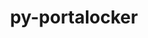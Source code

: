 ---
title: "py-portalocker"
layout: cache
categories: [package, develop]
meta: {"versions": ["2.5.1"], "compilers": ["gcc@=7.3.1"], "oss": ["amzn2"], "platforms": ["linux"], "targets": ["ivybridge", "x86_64_v3"], "stacks": ["root"], "num_specs": 7, "num_specs_by_stack": {"root": 7}}
spec_details: [{"hash": "7acl2km5fzhypg5ae54pjae7ba3zdg2y", "compiler": "gcc@=7.3.1", "versions": ["2.5.1"], "os": "amzn2", "platform": "linux", "target": "ivybridge", "variants": ["build_system=python_pip"], "stacks": ["root"], "size": "-", "tarball": "https://binaries.spack.io/develop/build_cache/linux-amzn2-ivybridge/gcc-7.3.1/py-portalocker-2.5.1/linux-amzn2-ivybridge-gcc-7.3.1-py-portalocker-2.5.1-7acl2km5fzhypg5ae54pjae7ba3zdg2y.spack"}, {"hash": "3zgg56hunkm6xuoqlksmc2v6h3srkhy7", "compiler": "gcc@=7.3.1", "versions": ["2.5.1"], "os": "amzn2", "platform": "linux", "target": "ivybridge", "variants": ["build_system=python_pip"], "stacks": ["root"], "size": "-", "tarball": "https://binaries.spack.io/develop/build_cache/linux-amzn2-ivybridge/gcc-7.3.1/py-portalocker-2.5.1/linux-amzn2-ivybridge-gcc-7.3.1-py-portalocker-2.5.1-3zgg56hunkm6xuoqlksmc2v6h3srkhy7.spack"}, {"hash": "i5j6glwspchbq546dhmeqoyo4tmcgr7a", "compiler": "gcc@=7.3.1", "versions": ["2.5.1"], "os": "amzn2", "platform": "linux", "target": "x86_64_v3", "variants": ["build_system=python_pip"], "stacks": ["root"], "size": "-", "tarball": "https://binaries.spack.io/develop/build_cache/linux-amzn2-x86_64_v3/gcc-7.3.1/py-portalocker-2.5.1/linux-amzn2-x86_64_v3-gcc-7.3.1-py-portalocker-2.5.1-i5j6glwspchbq546dhmeqoyo4tmcgr7a.spack"}, {"hash": "gkfr34g6eibknn46xu7gd6sotcgevzbm", "compiler": "gcc@=7.3.1", "versions": ["2.5.1"], "os": "amzn2", "platform": "linux", "target": "x86_64_v3", "variants": [], "stacks": ["root"], "size": "-", "tarball": "https://binaries.spack.io/develop/build_cache/linux-amzn2-x86_64_v3/gcc-7.3.1/py-portalocker-2.5.1/linux-amzn2-x86_64_v3-gcc-7.3.1-py-portalocker-2.5.1-gkfr34g6eibknn46xu7gd6sotcgevzbm.spack"}, {"hash": "ro36brmkr6slvegjor63dx6j52sbxpbg", "compiler": "gcc@=7.3.1", "versions": ["2.5.1"], "os": "amzn2", "platform": "linux", "target": "x86_64_v3", "variants": ["build_system=python_pip"], "stacks": ["root"], "size": "-", "tarball": "https://binaries.spack.io/develop/build_cache/linux-amzn2-x86_64_v3/gcc-7.3.1/py-portalocker-2.5.1/linux-amzn2-x86_64_v3-gcc-7.3.1-py-portalocker-2.5.1-ro36brmkr6slvegjor63dx6j52sbxpbg.spack"}, {"hash": "olrifu2ro7m5vk2imnn3w5pmeedbbsbi", "compiler": "gcc@=7.3.1", "versions": ["2.5.1"], "os": "amzn2", "platform": "linux", "target": "x86_64_v3", "variants": ["build_system=python_pip"], "stacks": ["root"], "size": "-", "tarball": "https://binaries.spack.io/develop/build_cache/linux-amzn2-x86_64_v3/gcc-7.3.1/py-portalocker-2.5.1/linux-amzn2-x86_64_v3-gcc-7.3.1-py-portalocker-2.5.1-olrifu2ro7m5vk2imnn3w5pmeedbbsbi.spack"}, {"hash": "fdhfpyus32gzxm6dhdygcqhriffwmego", "compiler": "gcc@=7.3.1", "versions": ["2.5.1"], "os": "amzn2", "platform": "linux", "target": "x86_64_v3", "variants": [], "stacks": ["root"], "size": "-", "tarball": "https://binaries.spack.io/develop/build_cache/linux-amzn2-x86_64_v3/gcc-7.3.1/py-portalocker-2.5.1/linux-amzn2-x86_64_v3-gcc-7.3.1-py-portalocker-2.5.1-fdhfpyus32gzxm6dhdygcqhriffwmego.spack"}]
---
